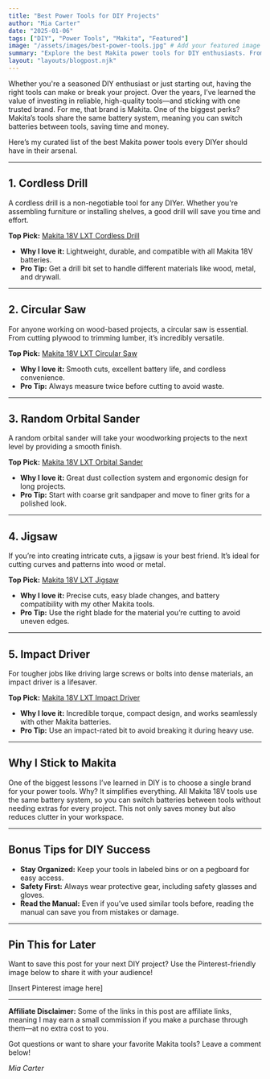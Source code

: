 ```yaml
---
title: "Best Power Tools for DIY Projects"
author: "Mia Carter"
date: "2025-01-06"
tags: ["DIY", "Power Tools", "Makita", "Featured"]
image: "/assets/images/best-power-tools.jpg" # Add your featured image URL
summary: "Explore the best Makita power tools for DIY enthusiasts. From cordless drills to circular saws, these tools help you tackle any project with ease."
layout: "layouts/blogpost.njk"
---
```


Whether you're a seasoned DIY enthusiast or just starting out, having the right tools can make or break your project. Over the years, I’ve learned the value of investing in reliable, high-quality tools—and sticking with one trusted brand. For me, that brand is Makita. One of the biggest perks? Makita’s tools share the same battery system, meaning you can switch batteries between tools, saving time and money.

Here’s my curated list of the best Makita power tools every DIYer should have in their arsenal.

---

## **1. Cordless Drill**
A cordless drill is a non-negotiable tool for any DIYer. Whether you're assembling furniture or installing shelves, a good drill will save you time and effort.

**Top Pick:** [Makita 18V LXT Cordless Drill](https://affiliate-link.com)  
- **Why I love it:** Lightweight, durable, and compatible with all Makita 18V batteries.  
- **Pro Tip:** Get a drill bit set to handle different materials like wood, metal, and drywall.

---

## **2. Circular Saw**
For anyone working on wood-based projects, a circular saw is essential. From cutting plywood to trimming lumber, it’s incredibly versatile.

**Top Pick:** [Makita 18V LXT Circular Saw](https://affiliate-link.com)  
- **Why I love it:** Smooth cuts, excellent battery life, and cordless convenience.  
- **Pro Tip:** Always measure twice before cutting to avoid waste.

---

## **3. Random Orbital Sander**
A random orbital sander will take your woodworking projects to the next level by providing a smooth finish.

**Top Pick:** [Makita 18V LXT Orbital Sander](https://affiliate-link.com)  
- **Why I love it:** Great dust collection system and ergonomic design for long projects.  
- **Pro Tip:** Start with coarse grit sandpaper and move to finer grits for a polished look.

---

## **4. Jigsaw**
If you’re into creating intricate cuts, a jigsaw is your best friend. It’s ideal for cutting curves and patterns into wood or metal.

**Top Pick:** [Makita 18V LXT Jigsaw](https://affiliate-link.com)  
- **Why I love it:** Precise cuts, easy blade changes, and battery compatibility with my other Makita tools.  
- **Pro Tip:** Use the right blade for the material you’re cutting to avoid uneven edges.

---

## **5. Impact Driver**
For tougher jobs like driving large screws or bolts into dense materials, an impact driver is a lifesaver.

**Top Pick:** [Makita 18V LXT Impact Driver](https://affiliate-link.com)  
- **Why I love it:** Incredible torque, compact design, and works seamlessly with other Makita batteries.  
- **Pro Tip:** Use an impact-rated bit to avoid breaking it during heavy use.

---

## **Why I Stick to Makita**
One of the biggest lessons I’ve learned in DIY is to choose a single brand for your power tools. Why? It simplifies everything. All Makita 18V tools use the same battery system, so you can switch batteries between tools without needing extras for every project. This not only saves money but also reduces clutter in your workspace.

---

## **Bonus Tips for DIY Success**
- **Stay Organized:** Keep your tools in labeled bins or on a pegboard for easy access.  
- **Safety First:** Always wear protective gear, including safety glasses and gloves.  
- **Read the Manual:** Even if you’ve used similar tools before, reading the manual can save you from mistakes or damage.

---

## **Pin This for Later**
Want to save this post for your next DIY project? Use the Pinterest-friendly image below to share it with your audience!

[Insert Pinterest image here]

---

**Affiliate Disclaimer:** Some of the links in this post are affiliate links, meaning I may earn a small commission if you make a purchase through them—at no extra cost to you.

Got questions or want to share your favorite Makita tools? Leave a comment below!

*Mia Carter*
